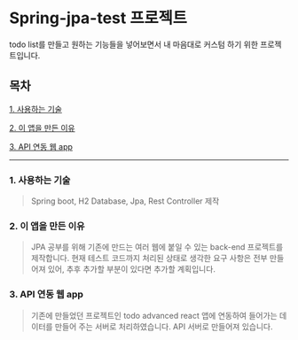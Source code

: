 # Spring-jpa-test 프로젝트

todo list를 만들고 원하는 기능들을 넣어보면서 내 마음대로 커스텀 하기 위한 프로젝트입니다.

## 목차

[1. 사용하는 기술](#1-%EC%82%AC%EC%9A%A9%ED%95%98%EB%8A%94-%EA%B8%B0%EC%88%A0)

[2. 이 앱을 만든 이유](#2-%EC%9D%B4-%EC%95%B1%EC%9D%84-%EB%A7%8C%EB%93%A0-%EC%9D%B4%EC%9C%A0)

[3. API 연동 웹 app](#3-api-%EC%97%B0%EB%8F%99-%EC%9B%B9-app)

---

### 1. 사용하는 기술

> Spring boot, H2 Database, Jpa, Rest Controller 제작

### 2. 이 앱을 만든 이유

> JPA 공부를 위해 기존에 만드는 여러 웹에 붙일 수 있는 back-end 프로젝트를 제작합니다.
> 현재 테스트 코드까지 처리된 상태로 생각한 요구 사항은 전부 만들어져 있어, 추후 추가할 부분이 있다면 추가할 계획입니다.

### 3. API 연동 웹 app

> 기존에 만들었던 프로젝트인 todo advanced react 앱에 연동하여 들어가는 데이터를 만들어 주는 서버로 처리하였습니다. API 서버로 만들어져 있습니다.

